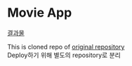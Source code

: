 # Movie App
[결과물](https://dianaleee.github.io/movie-introduction-app/)

This is cloned repo of [original repository](https://github.com/DianaLeee/TIL/tree/master/coding/movie-app)   
Deploy하기 위해 별도의 repository로 분리
